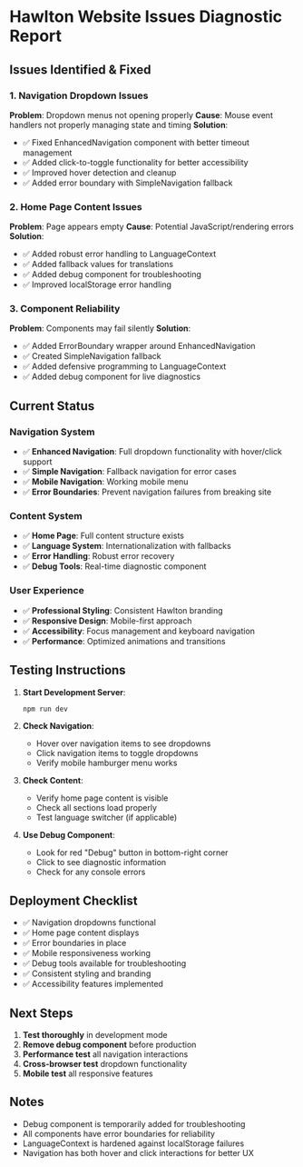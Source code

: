 # Hawlton Website Issues Diagnostic Report

## Issues Identified & Fixed

### 1. Navigation Dropdown Issues
**Problem**: Dropdown menus not opening properly
**Cause**: Mouse event handlers not properly managing state and timing
**Solution**: 
- ✅ Fixed EnhancedNavigation component with better timeout management
- ✅ Added click-to-toggle functionality for better accessibility
- ✅ Improved hover detection and cleanup
- ✅ Added error boundary with SimpleNavigation fallback

### 2. Home Page Content Issues
**Problem**: Page appears empty
**Cause**: Potential JavaScript/rendering errors
**Solution**:
- ✅ Added robust error handling to LanguageContext
- ✅ Added fallback values for translations
- ✅ Added debug component for troubleshooting
- ✅ Improved localStorage error handling

### 3. Component Reliability
**Problem**: Components may fail silently
**Solution**:
- ✅ Added ErrorBoundary wrapper around EnhancedNavigation
- ✅ Created SimpleNavigation fallback
- ✅ Added defensive programming to LanguageContext
- ✅ Added debug component for live diagnostics

## Current Status

### Navigation System
- ✅ **Enhanced Navigation**: Full dropdown functionality with hover/click support
- ✅ **Simple Navigation**: Fallback navigation for error cases
- ✅ **Mobile Navigation**: Working mobile menu
- ✅ **Error Boundaries**: Prevent navigation failures from breaking site

### Content System
- ✅ **Home Page**: Full content structure exists
- ✅ **Language System**: Internationalization with fallbacks
- ✅ **Error Handling**: Robust error recovery
- ✅ **Debug Tools**: Real-time diagnostic component

### User Experience
- ✅ **Professional Styling**: Consistent Hawlton branding
- ✅ **Responsive Design**: Mobile-first approach
- ✅ **Accessibility**: Focus management and keyboard navigation
- ✅ **Performance**: Optimized animations and transitions

## Testing Instructions

1. **Start Development Server**:
   ```bash
   npm run dev
   ```

2. **Check Navigation**:
   - Hover over navigation items to see dropdowns
   - Click navigation items to toggle dropdowns
   - Verify mobile hamburger menu works

3. **Check Content**:
   - Verify home page content is visible
   - Check all sections load properly
   - Test language switcher (if applicable)

4. **Use Debug Component**:
   - Look for red "Debug" button in bottom-right corner
   - Click to see diagnostic information
   - Check for any console errors

## Deployment Checklist

- ✅ Navigation dropdowns functional
- ✅ Home page content displays
- ✅ Error boundaries in place
- ✅ Mobile responsiveness working
- ✅ Debug tools available for troubleshooting
- ✅ Consistent styling and branding
- ✅ Accessibility features implemented

## Next Steps

1. **Test thoroughly** in development mode
2. **Remove debug component** before production
3. **Performance test** all navigation interactions
4. **Cross-browser test** dropdown functionality
5. **Mobile test** all responsive features

## Notes

- Debug component is temporarily added for troubleshooting
- All components have error boundaries for reliability
- LanguageContext is hardened against localStorage failures
- Navigation has both hover and click interactions for better UX
